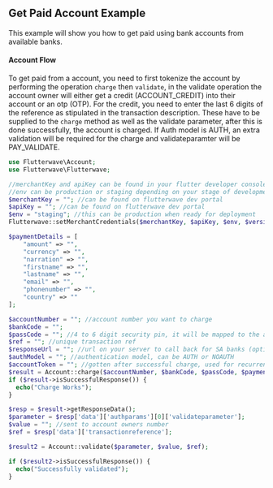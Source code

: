 ## Get Paid Account Example
This example will show you how to get paid using bank accounts from available banks.

#### Account Flow
To get paid from a account, you need to first tokenize the account by performing the
operation `charge` then `validate`, in the validate operation the account owner will either get a credit (ACCOUNT_CREDIT) into their account or an otp (OTP). For the credit, you need to enter the last 6 digits of the reference as stipulated in the transaction description. These have to be supplied to the `charge` method as well as the validate parameter, after this is done successfully, the account is charged. If Auth model is AUTH, an extra validation will be required for the charge and validateparamter will be PAY_VALIDATE.

```PHP
use Flutterwave\Account;
use Flutterwave\Flutterwave;

//merchantKey and apiKey can be found in your flutter developer console
//env can be production or staging depending on your stage of development
$merchantKey = ""; //can be found on flutterwave dev portal
$apiKey = ""; //can be found on flutterwave dev portal
$env = "staging"; //this can be production when ready for deployment
Flutterwave::setMerchantCredentials($merchantKey, $apiKey, $env, $version); //version is optional and can be 1 or 2, when not passed, it defaults to 1

$paymentDetails = [
	"amount" => "",
	"currency" => "",
	"narration" => "",
	"firstname" => "",
	"lastname" => "",
	"email" => "",
	"phonenumber" => "",
	"country" => ""
];

$accountNumber = ""; //account number you want to charge
$bankCode = "";
$passCode = ""; //4 to 6 digit security pin, it will be mapped to the account
$ref = ""; //unique transaction ref
$responseUrl = ""; //url on your server to call back for SA banks (optional)
$authModel = ""; //authentication model, can be AUTH or NOAUTH
$accountToken = ""; //gotten after successful charge, used for recurrent payment (optional)
$result = Account::charge($accountNumber, $bankCode, $passCode, $paymentDetails, $ref, $responseUrl, $authModel, $accountToken);
if ($result->isSuccessfulResponse()) {
  echo("Charge Works");
}

$resp = $result->getResponseData();
$parameter = $resp['data']['authparams'][0]['validateparameter'];
$value = ""; //sent to account owners number
$ref = $resp['data']['transactionreference'];

$result2 = Account::validate($parameter, $value, $ref);

if ($result2->isSuccessfulResponse()) {
  echo("Successfully validated");
}

```
